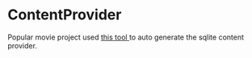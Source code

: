 # ContentProvider

Popular movie project used [ this tool ]( https://github.com/BoD/android-contentprovider-generator ) to auto generate the sqlite content provider.



